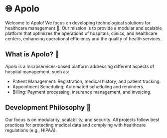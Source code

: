 # 🌐 Apolo

Welcome to Apolo! We focus on developing technological solutions for healthcare management 🏥. Our mission is to provide a modular and scalable platform that optimizes the operations of hospitals, clinics, and healthcare centers, enhancing operational efficiency and the quality of health services.

## What is Apolo? 🤔

Apolo is a microservices-based platform addressing different aspects of hospital management, such as:
-	Patient Management: Registration, medical history, and patient tracking.
-	Appointment Scheduling: Automated scheduling and reminders.
-	Billing: Payment processing, insurance management, and invoicing.

## Development Philosophy 🚀

Our focus is on modularity, scalability, and security. All projects follow best practices for protecting medical data and complying with healthcare regulations (e.g., HIPAA).
